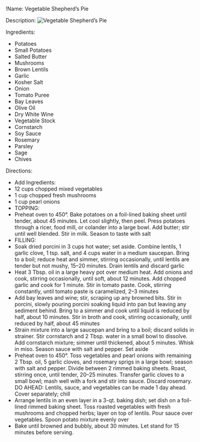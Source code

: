 !Name: Vegetable Shepherd’s Pie

Description:
![Vegetable Shepherd’s Pie](https://www.themealdb.com/images/media/meals/w8umt11583268117.jpg "Vegetable Shepherd’s Pie")

Ingredients:
- Potatoes
- Small Potatoes
- Salted Butter
- Mushrooms
- Brown Lentils
- Garlic
- Kosher Salt
- Onion
- Tomato Puree
- Bay Leaves
- Olive Oil
- Dry White Wine
- Vegetable Stock
- Cornstarch
- Soy Sauce
- Rosemary
- Parsley
- Sage
- Chives

Directions:
- Add Ingredients:
- 12 cups chopped mixed vegetables
- 1   cup chopped fresh mushrooms 
- 1   cup pearl onions
- TOPPING:
- Preheat oven to 450°. Bake potatoes on a foil-lined baking sheet until tender, about 45 minutes. Let cool slightly, then peel. Press potatoes through a ricer, food mill, or colander into a large bowl. Add butter; stir until well blended. Stir in milk. Season to taste with salt
- FILLING:
- Soak dried porcini in 3 cups hot water; set aside. Combine lentils, 1 garlic clove, 1 tsp. salt, and 4 cups water in a medium saucepan. Bring to a boil; reduce heat and simmer, stirring occasionally, until lentils are tender but not mushy, 15–20 minutes. Drain lentils and discard garlic
- Heat 3 Tbsp. oil in a large heavy pot over medium heat. Add onions and cook, stirring occasionally, until soft, about 12 minutes. Add chopped garlic and cook for 1 minute. Stir in tomato paste. Cook, stirring constantly, until tomato paste is caramelized, 2–3 minutes
- Add bay leaves and wine; stir, scraping up any browned bits. Stir in porcini, slowly pouring porcini soaking liquid into pan but leaving any sediment behind. Bring to a simmer and cook until liquid is reduced by half, about 10 minutes. Stir in broth and cook, stirring occasionally, until reduced by half, about 45 minutes
- Strain mixture into a large saucepan and bring to a boil; discard solids in strainer. Stir cornstarch and 2 Tbsp. water in a small bowl to dissolve. Add cornstarch mixture; simmer until thickened, about 5 minutes. Whisk in miso. Season sauce with salt and pepper. Set aside
- Preheat oven to 450°. Toss vegetables and pearl onions with remaining 2 Tbsp. oil, 5 garlic cloves, and rosemary sprigs in a large bowl; season with salt and pepper. Divide between 2 rimmed baking sheets. Roast, stirring once, until tender, 20–25 minutes. Transfer garlic cloves to a small bowl; mash well with a fork and stir into sauce. Discard rosemary. DO AHEAD: Lentils, sauce, and vegetables can be made 1 day ahead. Cover separately; chill
- Arrange lentils in an even layer in a 3-qt. baking dish; set dish on a foil-lined rimmed baking sheet. Toss roasted vegetables with fresh mushrooms and chopped herbs; layer on top of lentils. Pour sauce over vegetables. Spoon potato mixture evenly over
- Bake until browned and bubbly, about 30 minutes. Let stand for 15 minutes before serving.
